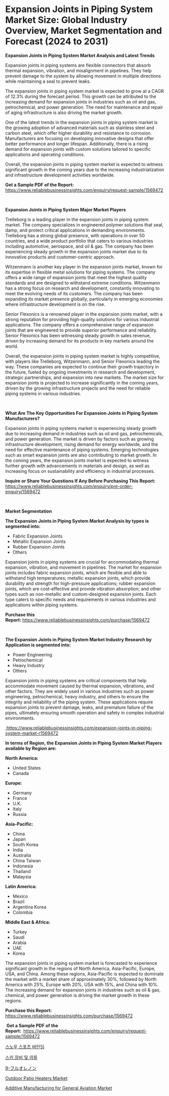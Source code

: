 <p><h1>Expansion Joints in Piping System Market Size: Global Industry Overview, Market Segmentation and Forecast (2024 to 2031)</h1></p><p><strong>Expansion Joints in Piping System Market Analysis and Latest Trends</strong></p>
<p><p>Expansion joints in piping systems are flexible connectors that absorb thermal expansion, vibration, and misalignment in pipelines. They help prevent damage to the system by allowing movement in multiple directions while maintaining a seal to prevent leaks.</p><p>The expansion joints in piping system market is expected to grow at a CAGR of 12.3% during the forecast period. This growth can be attributed to the increasing demand for expansion joints in industries such as oil and gas, petrochemical, and power generation. The need for maintenance and repair of aging infrastructure is also driving the market growth.</p><p>One of the latest trends in the expansion joints in piping system market is the growing adoption of advanced materials such as stainless steel and carbon steel, which offer higher durability and resistance to corrosion. Manufacturers are focusing on developing innovative designs that offer better performance and longer lifespan. Additionally, there is a rising demand for expansion joints with custom solutions tailored to specific applications and operating conditions.</p><p>Overall, the expansion joints in piping system market is expected to witness significant growth in the coming years due to the increasing industrialization and infrastructure development activities worldwide.</p></p>
<p><strong>Get a Sample PDF of the Report:&nbsp;</strong> <a href="https://www.reliablebusinessinsights.com/enquiry/request-sample/1569472">https://www.reliablebusinessinsights.com/enquiry/request-sample/1569472</a></p>
<p>&nbsp;</p>
<p><strong>Expansion Joints in Piping System Major Market Players</strong></p>
<p><p>Trelleborg is a leading player in the expansion joints in piping system market. The company specializes in engineered polymer solutions that seal, damp, and protect critical applications in demanding environments. Trelleborg has a strong global presence, with operations in over 50 countries, and a wide product portfolio that caters to various industries including automotive, aerospace, and oil & gas. The company has been experiencing steady growth in the expansion joints market due to its innovative products and customer-centric approach.</p><p>Witzenmann is another key player in the expansion joints market, known for its expertise in flexible metal solutions for piping systems. The company offers a wide range of expansion joints that meet the highest quality standards and are designed to withstand extreme conditions. Witzenmann has a strong focus on research and development, constantly innovating to meet the evolving needs of its customers. The company has been expanding its market presence globally, particularly in emerging economies where infrastructure development is on the rise.</p><p>Senior Flexonics is a renowned player in the expansion joints market, with a strong reputation for providing high-quality solutions for various industrial applications. The company offers a comprehensive range of expansion joints that are engineered to provide superior performance and reliability. Senior Flexonics has been witnessing steady growth in sales revenue, driven by increasing demand for its products in key markets around the world.</p><p>Overall, the expansion joints in piping system market is highly competitive, with players like Trelleborg, Witzenmann, and Senior Flexonics leading the way. These companies are expected to continue their growth trajectory in the future, fueled by ongoing investments in research and development, strategic partnerships, and expansion into new markets. The market size for expansion joints is projected to increase significantly in the coming years, driven by the growing infrastructure projects and the need for reliable piping systems in various industries.</p></p>
<p>&nbsp;</p>
<p><strong>What Are The Key Opportunities For Expansion Joints in Piping System Manufacturers?</strong></p>
<p><p>Expansion joints in piping systems market is experiencing steady growth due to increasing demand in industries such as oil and gas, petrochemicals, and power generation. The market is driven by factors such as growing infrastructure development, rising demand for energy worldwide, and the need for effective maintenance of piping systems. Emerging technologies such as smart expansion joints are also contributing to market growth. In the coming years, the expansion joints market is expected to witness further growth with advancements in materials and design, as well as increasing focus on sustainability and efficiency in industrial processes.</p></p>
<p><strong>Inquire or Share Your Questions If Any Before Purchasing This Report:</strong> <a href="https://www.reliablebusinessinsights.com/enquiry/pre-order-enquiry/1569472">https://www.reliablebusinessinsights.com/enquiry/pre-order-enquiry/1569472</a></p>
<p>&nbsp;</p>
<p><strong>Market Segmentation</strong></p>
<p><strong>The Expansion Joints in Piping System Market Analysis by types is segmented into:</strong></p>
<p><ul><li>Fabric Expansion Joints</li><li>Metallic Expansion Joints</li><li>Rubber Expansion Joints</li><li>Others</li></ul></p>
<p><p>Expansion joints in piping systems are crucial for accommodating thermal expansion, vibration, and movement in pipelines. The market for expansion joints includes fabric expansion joints, which are flexible and able to withstand high temperatures; metallic expansion joints, which provide durability and strength for high-pressure applications; rubber expansion joints, which are cost-effective and provide vibration absorption; and other types such as non-metallic and custom-designed expansion joints. Each type caters to specific needs and requirements in various industries and applications within piping systems.</p></p>
<p><strong>Purchase this Report:&nbsp;</strong><a href="https://www.reliablebusinessinsights.com/purchase/1569472">https://www.reliablebusinessinsights.com/purchase/1569472</a></p>
<p>&nbsp;</p>
<p><strong>The Expansion Joints in Piping System Market Industry Research by Application is segmented into:</strong></p>
<p><ul><li>Power Engineering</li><li>Petrochemical</li><li>Heavy Industry</li><li>Others</li></ul></p>
<p><p>Expansion joints in piping systems are critical components that help accommodate movement caused by thermal expansion, vibrations, and other factors. They are widely used in various industries such as power engineering, petrochemical, heavy industry, and others to ensure the integrity and reliability of the piping system. These applications require expansion joints to prevent damage, leaks, and premature failure of the pipes, ultimately ensuring smooth operation and safety in complex industrial environments.</p></p>
<p><a href="https://www.reliablebusinessinsights.com/expansion-joints-in-piping-system-market-r1569472">&nbsp;https://www.reliablebusinessinsights.com/expansion-joints-in-piping-system-market-r1569472</a></p>
<p><strong>In terms of Region, the Expansion Joints in Piping System Market Players available by Region are:</strong></p>
<p>
    <p> <strong> North America: </strong>
        <ul>
            <li>United States</li>
            <li>Canada</li>
        </ul>
        </p> 
    <p> <strong> Europe: </strong>
        <ul>
            <li>Germany</li>
            <li>France</li>
            <li>U.K.</li>
            <li>Italy</li>
            <li>Russia</li>
        </ul>
        </p> 
    <p> <strong> Asia-Pacific: </strong>
        <ul>
            <li>China</li>
            <li>Japan</li>
            <li>South Korea</li>
            <li>India</li>
            <li>Australia</li>
            <li>China Taiwan</li>
            <li>Indonesia</li>
            <li>Thailand</li>
            <li>Malaysia</li>
        </ul>
        </p> 
    <p> <strong> Latin America: </strong>
        <ul>
            <li>Mexico</li>
            <li>Brazil</li>
            <li>Argentina Korea</li>
            <li>Colombia</li>
        </ul>
        </p> 
    <p> <strong> Middle East & Africa: </strong>
        <ul>
            <li>Turkey</li>
            <li>Saudi</li>
            <li>Arabia</li>
            <li>UAE</li>
            <li>Korea</li>
        </ul>
    </p>
    </p>
<p><p>The expansion joints in piping system market is forecasted to experience significant growth in the regions of North America, Asia-Pacific, Europe, USA, and China. Among these regions, Asia-Pacific is expected to dominate the market with a market share of approximately 30%, followed by North America with 25%, Europe with 20%, USA with 15%, and China with 10%. The increasing demand for expansion joints in industries such as oil & gas, chemical, and power generation is driving the market growth in these regions.</p></p>
<p><strong>Purchase this Report: </strong><a href="https://www.reliablebusinessinsights.com/purchase/1569472">https://www.reliablebusinessinsights.com/purchase/1569472</a></p>
<p>&nbsp;<strong>Get a Sample PDF of the Report:&nbsp;&nbsp;</strong><a href="https://www.reliablebusinessinsights.com/enquiry/request-sample/1569472">https://www.reliablebusinessinsights.com/enquiry/request-sample/1569472</a></p>
<p><strong></strong></p>
<p><p><a href="https://github.com/admichael111/Market-Research-Report-List-1/blob/main/2874425103191.md">스노우 스포츠 바인딩</a></p><p><a href="https://github.com/hook46569/Market-Research-Report-List-1/blob/main/2894072103190.md">스키 장비 및 의류</a></p><p><a href="https://github.com/WhitneyMurphy1982/Market-Research-Report-List-1/blob/main/9468226108447.md">9-フルオレノン</a></p><p><a href="https://github.com/redneck06/Market-Research-Report-List-3/blob/main/outdoor-patio-heaters-market.md">Outdoor Patio Heaters Market</a></p><p><a href="https://github.com/nicoletavirag/Market-Research-Report-List-3/blob/main/additive-manufacturing-for-general-aviation-market.md">Additive Manufacturing for General Aviation Market</a></p></p>